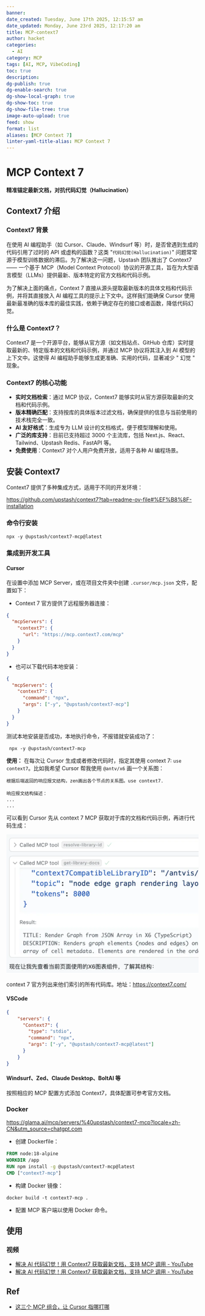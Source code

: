 ```yaml
---
banner: 
date_created: Tuesday, June 17th 2025, 12:15:57 am
date_updated: Monday, June 23rd 2025, 12:17:20 am
title: MCP-context7
author: hacket
categories:
  - AI
category: MCP
tags: [AI, MCP, VibeCoding]
toc: true
description: 
dg-publish: true
dg-enable-search: true
dg-show-local-graph: true
dg-show-toc: true
dg-show-file-tree: true
image-auto-upload: true
feed: show
format: list
aliases: [MCP Context 7]
linter-yaml-title-alias: MCP Context 7
---
```


# MCP Context 7

**精准锚定最新文档，对抗代码幻觉（Hallucination）**

## Context7 介绍

### Context7 背景

在使用 AI 编程助手（如 Cursor、Claude、Windsurf 等）时，是否曾遇到生成的代码引用了过时的 API 或虚构的函数？这类 "`代码幻觉(Hallucination)`" 问题常常源于模型训练数据的滞后。为了解决这一问题，Upstash 团队推出了 Context7 —— 一个基于 MCP（Model Context Protocol）协议的开源工具，旨在为大型语言模型（LLMs）提供最新、版本特定的官方文档和代码示例。

为了解决上面的痛点，Context 7 直接从源头提取最新版本的具体文档和代码示例，并将其直接放入 AI 编程工具的提示上下文中。这样我们能确保 Cursor 使用最新最准确的版本库的最佳实践，依赖于确定存在的接口或者函数，降低代码幻觉。

### 什么是 Context7？

Context7 是一个开源平台，能够从官方源（如文档站点、GitHub 仓库）实时提取最新的、特定版本的文档和代码示例，并通过 MCP 协议将其注入到 AI 模型的上下文中。这使得 AI 编程助手能够生成更准确、实用的代码，显著减少 " 幻觉 " 现象。

### Context7 的核心功能

- **实时文档检索**：通过 MCP 协议，Context7 能够实时从官方源获取最新的文档和代码示例。
- **版本精确匹配**：支持按库的具体版本过滤文档，确保提供的信息与当前使用的技术栈完全一致。
- **AI 友好格式**：生成专为 LLM 设计的文档格式，便于模型理解和使用。
- **广泛的库支持**：目前已支持超过 3000 个主流库，包括 Next.js、React、Tailwind、Upstash Redis、FastAPI 等。
- **免费使用**：Context7 对个人用户免费开放，适用于各种 AI 编程场景。

## 安装 Context7

Context7 提供了多种集成方式，适用于不同的开发环境：

<https://github.com/upstash/context7?tab=readme-ov-file#%EF%B8%8F-installation>

### 命令行安装

```shell
npx -y @upstash/context7-mcp@latest
```

### 集成到开发工具

#### Cursor

在设置中添加 MCP Server，或在项目文件夹中创建 `.cursor/mcp.json` 文件，配置如下：

- Context 7 官方提供了远程服务器连接：

```json
{
  "mcpServers": {
    "context7": {
      "url": "https://mcp.context7.com/mcp"
    }
  }
}
```

- 也可以下载代码本地安装：

```json
{
  "mcpServers": {
    "context7": {
      "command": "npx",
      "args": ["-y", "@upstash/context7-mcp"]
    }
  }
}
```

测试本地安装是否成功，本地执行命令，不报错就安装成功了：

```shell
 npx -y @upstash/context7-mcp
```

**使用：**
在每次让 Cursor 生成或者修改代码时，指定其使用 context 7: `use context7`。比如我希望 Cursor 帮我使用 ` @antv/x6 ` 画一个关系图：

```shell
根据后端返回的响应报文结构，zen画出各个节点的关系图。use context7.

响应报文结构描述：
...
...
```

可以看到 Cursor 先从 context 7 MCP 获取对于库的文档和代码示例，再进行代码生成：

![image.png](https://raw.githubusercontent.com/hacket/ObsidianOSS/master/obsidian/20250620002244953.png)

context 7 官方列出来他们索引的所有代码库。地址：<https://context7.com/>

#### VSCode

```json
{
	"servers": {
	  "Context7": {
		"type": "stdio",
		"command": "npx",
		"args": ["-y", "@upstash/context7-mcp@latest"]
	  }
	}
}
```

#### Windsurf、Zed、Claude Desktop、BoltAI 等

按照相应的 MCP 配置方式添加 Context7，具体配置可参考官方文档。

### Docker

<https://glama.ai/mcp/servers/%40upstash/context7-mcp?locale=zh-CN&utm_source=chatgpt.com>

- 创建 Dockerfile：

```dockerfile
FROM node:18-alpine
WORKDIR /app
RUN npm install -g @upstash/context7-mcp@latest
CMD ["context7-mcp"]
```

- 构建 Docker 镜像：

```shell
docker build -t context7-mcp .
```

- 配置 MCP 客户端以使用 Docker 命令。

## 使用

### 视频

- [解决 AI 代码幻觉！用 Context7 获取最新文档，支持 MCP 调用 - YouTube](https://www.youtube.com/watch?v=lhqhrBzmv7o)
- [解决 AI 代码幻觉！用 Context7 获取最新文档，支持 MCP 调用 - YouTube](https://www.youtube.com/watch?v=lhqhrBzmv7o)

## Ref

- [这三个 MCP 组合，让 Cursor 指哪打哪](https://mp.weixin.qq.com/s/Nx4qapsaBV7dhneYh29l-g?mpshare=1&scene=1&srcid=0616UorQObLgfDP9UlabELe6&sharer_shareinfo=896773c0db4d02399fcb3952bab89745&sharer_shareinfo_first=28b799ddc86de3cb4be1bc3ffcb3aecc&version=4.1.36.99603&platform=mac#rd)
